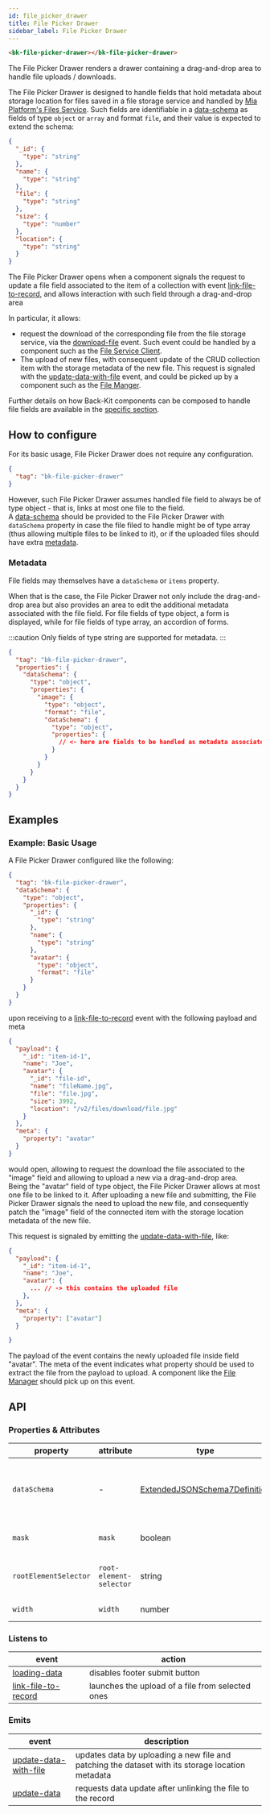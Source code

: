 ```yaml
---
id: file_picker_drawer
title: File Picker Drawer
sidebar_label: File Picker Drawer
---
```


<!--
WARNING: this file was automatically generated by Mia-Platform Doc Aggregator.
DO NOT MODIFY IT BY HAND.
Instead, modify the source file and run the aggregator to regenerate this file.
-->

<!--
WARNING:
This file is automatically generated. Please edit the 'README' file of the corresponding component and run `yarn copy:docs`
-->

[files-service]: /runtime_suite/files-service/configuration.mdx

[data-schema]: ../30_page_layout.md#data-schema
[file-management]: ../80_examples/10_file_management.md
[link-file-to-record]: ../70_events.md#link-file-to-record
[upload-file]: ../70_events.md#upload-file
[download-file]: ../70_events.md#download-file
[loading-data]: ../70_events.md#loading-data
[fetch-files]: ../70_events.md#fetch-files
[fetched-files]: ../70_events.md#fetched-files
[update-data]: ../70_events.md#update-data
[update-data-with-file]: ../70_events.md#update-data-with-file

[bk-file-client]: ./280_file_service_client.md
[bk-file-manager]: ./250_file_manager.md



```html
<bk-file-picker-drawer></bk-file-picker-drawer>
```

<!-- TODO link file management flow -->

The File Picker Drawer renders a drawer containing a drag-and-drop area to handle file uploads / downloads.

The File Picker Drawer is designed to handle fields that hold metadata about storage location for files saved in a file storage service and handled by [Mia Platform's Files Service][files-service].
Such fields are identifiable in a [data-schema] as fields of type `object` or `array` and format `file`, and their value is expected to extend the schema:

```json
{
  "_id": {
    "type": "string"
  },
  "name": {
    "type": "string"
  },
  "file": {
    "type": "string"
  },
  "size": {
    "type": "number"
  },
  "location": {
    "type": "string"
  }
}
```

The File Picker Drawer opens when a component signals the request to update a file field associated to the item of a collection with event [link-file-to-record],
and allows interaction with such field through a drag-and-drop area

In particular, it allows:
  - request the download of the corresponding file from the file storage service, via the [download-file] event.
    Such event could be handled by a component such as the [File Service Client][bk-file-client].
  - The upload of new files, with consequent update of the CRUD collection item with the storage metadata of the new file.
    This request is signaled with the [update-data-with-file] event, and could be picked up by a component such as the [File Manger][bk-file-manager].

Further details on how Back-Kit components can be composed to handle file fields are available in the [specific section][file-management].

## How to configure

For its basic usage, File Picker Drawer does not require any configuration.

```json
{
  "tag": "bk-file-picker-drawer"
}
```

However, such File Picker Drawer assumes handled file field to always be of type object - that is, links at most one file to the field.\
A [data-schema] should be provided to the File Picker Drawer with `dataSchema` property in case the file filed to handle might be of type array (thus allowing multiple files to be linked to it),
or if the uploaded files should have extra [metadata](#metadata).

### Metadata

File fields may themselves have a `dataSchema` or `items` property.

When that is the case, the File Picker Drawer not only include the drag-and-drop area but also provides an area to edit the additional metadata associated with the file field.
For file fields of type object, a form is displayed, while for file fields of type array, an accordion of forms.

:::caution
Only fields of type string are supported for metadata.
:::

```json
{
  "tag": "bk-file-picker-drawer",
  "properties": {
    "dataSchema": {
      "type": "object",
      "properties": {
        "image": {
          "type": "object",
          "format": "file",
          "dataSchema": {
            "type": "object",
            "properties": {
              // <- here are fields to be handled as metadata associated to the `image` field
            }
          }
        }
      }
    }
  }
}
```

## Examples

### Example: Basic Usage

A File Picker Drawer configured like the following:

```json
{
  "tag": "bk-file-picker-drawer",
  "dataSchema": {
    "type": "object",
    "properties": {
      "_id": {
        "type": "string"
      },
      "name": {
        "type": "string"
      },
      "avatar": {
        "type": "object",
        "format": "file"
      }
    }
  }
}
```

upon receiving to a [link-file-to-record] event with the following payload and meta

```json
{
  "payload": {
    "_id": "item-id-1",
    "name": "Joe",
    "avatar": {
      "_id": "file-id",
      "name": "fileName.jpg",
      "file": "file.jpg",
      "size": 3992,
      "location": "/v2/files/download/file.jpg"
    }
  },
  "meta": {
    "property": "avatar"
  }
}
```

would open, allowing to request the download the file associated to the "image" field and allowing to upload a new via a drag-and-drop area.\
Being the "avatar" field of type object, the File Picker Drawer allows at most one file to be linked to it.
After uploading a new file and submitting, the File Picker Drawer signals the need to upload the new file,
and consequently patch the "image" field of the connected item with the storage location metadata of the new file.

This request is signaled by emitting the [update-data-with-file], like:

```json
{
  "payload": {
    "_id": "item-id-1",
    "name": "Joe",
    "avatar": {
      ... // -> this contains the uploaded file
    },
  },
  "meta": {
    "property": ["avatar"]
  }

}
```

The payload of the event contains the newly uploaded file inside field "avatar".
The meta of the event indicates what property should be used to extract the file from the payload to upload.
A component like the [File Manager][bk-file-manager] should pick up on this event.

## API

### Properties & Attributes

| property              | attribute               | type                                         | default | description                                         |
| --------------------- | ----------------------- | -------------------------------------------- | ------- | --------------------------------------------------- |
| `dataSchema`          | -                       | [ExtendedJSONSchema7Definition][data-schema] | -       | data schema describing the fields of the collection |
| `mask`                | `mask`                  | boolean                                      | true    | whether to mask or not the drawer                   |
| `rootElementSelector` | `root-element-selector` | string                                       | -       | root element to append the drawer to                |
| `width`               | `width`                 | number                                       | 500     | width of the drawer                                 |

### Listens to

| event                 | action                                           |
| --------------------- | ------------------------------------------------ |
| [loading-data]        | disables footer submit button                    |
| [link-file-to-record] | launches the upload of a file from selected ones |


### Emits

| event                   | description                                                                                      |
| ----------------------- | ------------------------------------------------------------------------------------------------ |
| [update-data-with-file] | updates data by uploading a new file and patching the dataset with its storage location metadata |
| [update-data]           | requests data update after unlinking the file to the record                                      |
